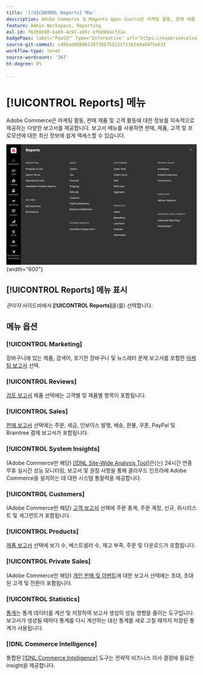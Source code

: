 ```yaml
---
title: '[!UICONTROL Reports] 메뉴'
description: Adobe Commerce 및 Magento Open Source은 마케팅 활동, 판매 제품 및 고객 활동에 대한 정보를 지속적으로 제공하는 다양한 보고서를 제공합니다.
feature: Admin Workspace, Reporting
exl-id: f6356590-ba89-4c97-a9fc-efbd0dacf31a
badgePaas: label="PaaS만" type="Informative" url="https://experienceleague.adobe.com/en/docs/commerce/user-guides/product-solutions" tooltip="Adobe Commerce 온 클라우드 프로젝트(Adobe 관리 PaaS 인프라) 및 온프레미스 프로젝트에만 적용됩니다."
source-git-commit: c406add80981387305755221f21624dad475e63f
workflow-type: tm+mt
source-wordcount: '267'
ht-degree: 0%

---
```


# [!UICONTROL Reports] 메뉴

Adobe Commerce은 마케팅 활동, 판매 제품 및 고객 활동에 대한 정보를 지속적으로 제공하는 다양한 보고서를 제공합니다. 보고서 메뉴를 사용하면 판매, 제품, 고객 및 프로모션에 대한 최신 정보에 쉽게 액세스할 수 있습니다.

![보고서 메뉴](./assets/overview.png){width="600"}

## [!UICONTROL Reports] 메뉴 표시

_관리자_ 사이드바에서 **[!UICONTROL Reports]**&#x200B;을(를) 선택합니다.

## 메뉴 옵션

### [!UICONTROL Marketing]

장바구니에 있는 제품, 검색어, 포기한 장바구니 및 뉴스레터 문제 보고서를 포함한 [마케팅 보고서](marketing-reports.md) 선택.

### [!UICONTROL Reviews]

[검토 보고서](review-reports.md) 제품 선택에는 고객별 및 제품별 항목이 포함됩니다.

### [!UICONTROL Sales]

[판매 보고서](sales-reports.md) 선택에는 주문, 세금, 인보이스 발행, 배송, 환불, 쿠폰, PayPal 및 Braintree 결제 보고서가 포함됩니다.

### [!UICONTROL System Insights]

(Adobe Commerce만 해당) [[!DNL Site-Wide Analysis Tool]](https://experienceleague.adobe.com/docs/commerce-operations/tools/site-wide-analysis-tool/access.html)은(는) 24시간 연중무휴 실시간 성능 모니터링, 보고서 및 권장 사항을 통해 클라우드 인프라에 Adobe Commerce을 설치하는 데 대한 시스템 통찰력을 제공합니다.

### [!UICONTROL Customers]

(Adobe Commerce만 해당) [고객 보고서](customer-reports.md) 선택에 주문 총계, 주문 계정, 신규, 위시리스트 및 세그먼트가 포함됩니다.

### [!UICONTROL Products]

[제품 보고서](product-reports.md) 선택에 보기 수, 베스트셀러 수, 재고 부족, 주문 및 다운로드가 포함됩니다.

### [!UICONTROL Private Sales]

(Adobe Commerce만 해당) [개인 판매 및 이벤트](private-sales-reports.md)에 대한 보고서 선택에는 초대, 초대된 고객 및 전환이 포함됩니다.

### [!UICONTROL Statistics]

[통계](sales-reports.md#refresh-statistics)는 통계 데이터를 계산 및 저장하여 보고서 생성의 성능 영향을 줄이는 도구입니다. 보고서가 생성될 때마다 통계를 다시 계산하는 대신 통계를 새로 고칠 때까지 저장된 통계가 사용됩니다.

### [!DNL Commerce Intelligence]

통합된 [[!DNL Commerce Intelligence]](business-intelligence.md) 도구는 전략적 비즈니스 의사 결정에 필요한 insight을 제공합니다.
